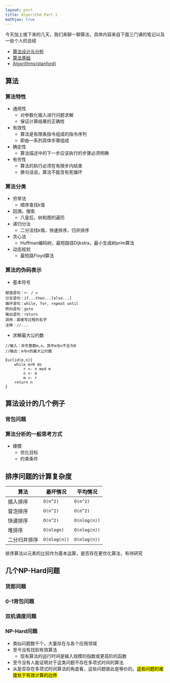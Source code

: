 ```yaml
---
layout: post
title: Algorithm Part 1
mathjax: true
---
```


今天加上接下来的几天，我们来聊一聊算法，具体内容来自下面三门课的笔记以及一些个人的总结

- [算法设计与分析](https://www.coursera.org/learn/algorithms)
- [算法基础](https://www.coursera.org/learn/suanfa-jichu)
- [Algorithms(stanford)](https://www.coursera.org/specializations/algorithms)

## 算法

### 算法特性

- 通用性
	- 对参数化输入进行问题求解
	- 保证计算结果的正确性
- 有效性
	- 算法是有限条指令组成的指令序列
	- 即由一系列具体步骤组成  
- 确定性
	- 算法描述中的下一步应该执行的步骤必须明确
- 有穷性
	- 算法的执行必须在有限步内结束
	- 换句话说，算法不能含有死循环 

### 算法分类

- 穷举法
	- 顺序查找k值
- 回溯，搜索
	- 八皇后，树和图的遍历
- 递归分治
	- 二分法找k值，快速排序，归并排序
- 贪心法
	- Huffman编码树，最短路径Dijkstra，最小生成树prim算法
- 动态规划
	- 最短路Floyd算法   

### 算法的伪码表示

- 基本符号

```
赋值语句：<- / = 
分支语句：if...then...[else...]
循环语句：while, for, repeat until
转向语句：goto
输出语句：return
调用：直接写过程的名字
注释：//...
```

- 求解最大公约数

```
//输入：非负整数m,n，其中m与n不全为0
//输出：m与n的最大公约数

Euclid(m,n){
	while m>0 do
		r <- n mod m
		n <- m
		m <- r
	return n
}
```


## 算法设计的几个例子

### 背包问题


### 算法分析的一般思考方式

- 建模
    - 优化目标
    - 约束条件

## 排序问题的计算复杂度

|算法|最坏情况|平均情况|
|---|-------|------|
|插入排序| `O(n^2)`| `O(n^2)`|
|冒泡排序| `O(n^2)`| `O(n^2)`|
|快速排序| `O(n^2)`| `O(nlog(n))`|
|堆排序| `O(nlogn)`| `O(nlog(n))`|
|二分归并排序| `O(nlog(n))`| `O(nlog(n))`|

排序算法以元素的比较作为基本运算，是否存在更优化算法，有待研究


## 几个NP-Hard问题

### 货郎问题

### 0-1背包问题

### 双机调度问题


### NP-Hard问题

- 类似问题数千个，大量存在与各个应用领域
- 至今没有找到有效算法
    - 现有算法的运行时间是输入规模的指数或更高阶的函数
- 至今没有人能证明对于这类问题不存在多项式时间的算法
- 从是否存在多项式时间算法的角度看，这些问题彼此是等价的。<mark>这些问题的难度处于有效计算的边界</mark>

